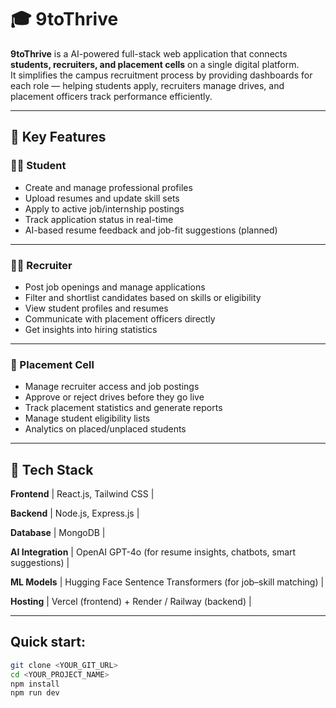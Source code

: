 # 🎓 9toThrive

**9toThrive** is a AI-powered full-stack web application that connects **students, recruiters, and placement cells** on a single digital platform.  
It simplifies the campus recruitment process by providing dashboards for each role — helping students apply, recruiters manage drives, and placement officers track performance efficiently.

---

## 🚀 Key Features

### 🧑‍🎓 Student 
- Create and manage professional profiles  
- Upload resumes and update skill sets  
- Apply to active job/internship postings  
- Track application status in real-time  
- AI-based resume feedback and job-fit suggestions (planned)  

---

### 🧑‍💼 Recruiter 
- Post job openings and manage applications  
- Filter and shortlist candidates based on skills or eligibility  
- View student profiles and resumes  
- Communicate with placement officers directly  
- Get insights into hiring statistics  

---

### 🏫 Placement Cell 
- Manage recruiter access and job postings  
- Approve or reject drives before they go live  
- Track placement statistics and generate reports  
- Manage student eligibility lists  
- Analytics on placed/unplaced students  

---

## 🧩 Tech Stack

**Frontend** | React.js, Tailwind CSS |

**Backend** | Node.js, Express.js |

**Database** | MongoDB |

**AI Integration** | OpenAI GPT-4o (for resume insights, chatbots, smart suggestions) |

**ML Models** | Hugging Face Sentence Transformers (for job–skill matching) |

**Hosting** | Vercel (frontend) + Render / Railway (backend) |

---

## Quick start:

```sh
git clone <YOUR_GIT_URL>
cd <YOUR_PROJECT_NAME>
npm install
npm run dev
```
